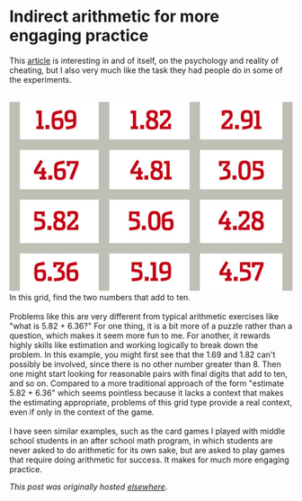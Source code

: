 # Indirect arithmetic for more engaging practice

<div>
<p>This <a href="http://online.wsj.com/article/SB10001424052702304840904577422090013997320.html">article</a> is interesting in and of itself, on the psychology and reality of cheating, but I also very much like the task they had people do in some of the experiments.<br><br></p>
<div class="separator"><a href="OB-TC845_cheati_G_20120525145620.jpg" imageanchor="1"><img border="0" src="OB-TC845_cheati_G_20120525145620.jpg"></a></div>
<div class="separator">In this grid, find the two numbers that add to ten.</div>
<br>Problems like this are very different from typical arithmetic exercises like "what is 5.82 + 6.36?" For one thing, it is a bit more of a puzzle rather than a question, which makes it seem more fun to me. For another, it rewards highly skills like estimation and working logically to break down the problem. In this example, you might first see that the 1.69 and 1.82 can't possibly be involved, since there is no other number greater than 8. Then one might start looking for reasonable pairs with final digits that add to ten, and so on. Compared to a more traditional approach of the form "estimate 5.82 + 6.36" which seems pointless because it lacks a context that makes the estimating appropriate, problems of this grid type provide a real context, even if only in the context of the game.<br><br>I have seen similar examples, such as the card games I played with middle school students in an after school math program, in which students are never asked to do arithmetic for its own sake, but are asked to play games that require doing arithmetic for success. It makes for much more engaging practice.</div>


*This post was originally hosted [elsewhere](http://planspace.blogspot.com/2012/05/indirect-arithmetic.html).*
